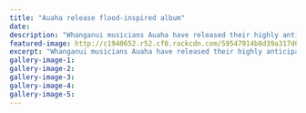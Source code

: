 ```yaml
---
title: "Auaha release flood-inspired album"
date: 
description: "Whanganui musicians Auaha have released their highly anticipated album Te Pari o Auahatanga. Former WHS student, Te Paerata Tichbon..."
featured-image: http://c1940652.r52.cf0.rackcdn.com/59547914b8d39a317d00002a/TePaerata-Tichbon-band-Auaha-Chron-June.jpg
excerpt: "Whanganui musicians Auaha have released their highly anticipated album Te Pari o Auahatanga, The Flood of Inspiration. One of the members is former WHS student, Te Paerata Tichbon."
gallery-image-1: 
gallery-image-2: 
gallery-image-3: 
gallery-image-4: 
gallery-image-5: 
---
```

